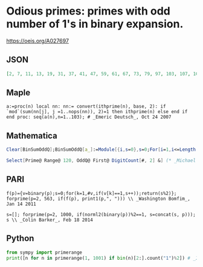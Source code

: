 # Odious primes: primes with odd number of 1's in binary expansion\.
https://oeis.org/A027697
## JSON
```JSON
[2, 7, 11, 13, 19, 31, 37, 41, 47, 59, 61, 67, 73, 79, 97, 103, 107, 109, 127, 131, 137, 151, 157, 167, 173, 179, 181, 191, 193, 199, 211, 223, 227, 229, 233, 239, 241, 251, 271, 283, 307, 313, 331, 367, 379, 397, 409, 419, 421, 431, 433, 439, 443, 457, 463, 487, 491, 499, 521, 541, 557, 563]
```
## Maple
```Maple
a:=proc(n) local nn: nn:= convert(ithprime(n), base, 2): if `mod`(sum(nn[j], j =1..nops(nn)), 2)=1 then ithprime(n) else end if end proc: seq(a(n),n=1..103); # _Emeric Deutsch_, Oct 24 2007
```
## Mathematica
```Mathematica
Clear[BinSumOddQ];BinSumOddQ[a_]:=Module[{i,s=0},s=0;For[i=1,i<=Length[IntegerDigits[a,2]],s+=Extract[IntegerDigits[a,2],i];i++ ];OddQ[s]]; lst={};Do[p=Prime[n];If[BinSumOddQ[p],AppendTo[lst,p]],{n,4!}];lst (* _Vladimir Joseph Stephan Orlovsky_, Apr 06 2009 *)
```
```Mathematica
Select[Prime@ Range@ 120, OddQ@ First@ DigitCount[#, 2] &] (* _Michael De Vlieger_, Feb 08 2016 *)
```
## PARI
```PARI
f(p)={v=binary(p);s=0;for(k=1,#v,if(v[k]==1,s++));return(s%2)};
forprime(p=2, 563, if(f(p), print1(p,", "))) \\ _Washington Bomfim_, Jan 14 2011
```
```PARI
s=[]; forprime(p=2, 1000, if(norml2(binary(p))%2==1, s=concat(s, p))); s \\ _Colin Barker_, Feb 18 2014
```
## Python
```Python
from sympy import primerange
print([n for n in primerange(1, 1001) if bin(n)[2:].count("1")%2]) # _Indranil Ghosh_, May 03 2017
```
